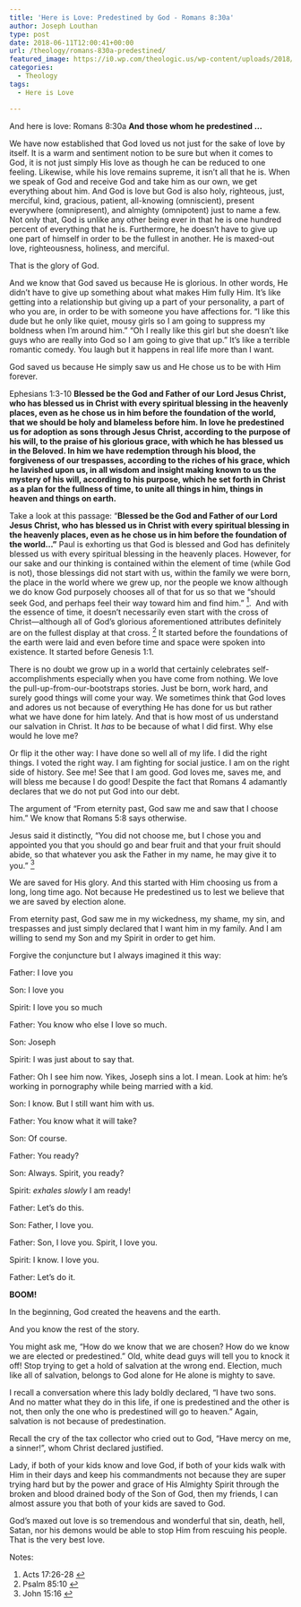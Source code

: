 ```yaml
---
title: 'Here is Love: Predestined by God - Romans 8:30a'
author: Joseph Louthan
type: post
date: 2018-06-11T12:00:41+00:00
url: /theology/romans-830a-predestined/
featured_image: https://i0.wp.com/theologic.us/wp-content/uploads/2018/06/tenor.gif?resize=400%2C226
categories:
  - Theology
tags:
  - Here is Love

---
```

<p class="p1">
  And here is love: Romans 8:30a<i> </i><b>And those whom he predestined …</b>
</p>

<p class="p1">
  We have now established that God loved us not just for the sake of love by itself. It is a warm and sentiment notion to be sure but when it comes to God, it is not just simply His love as though he can be reduced to one feeling. Likewise, while his love remains supreme, it isn’t all that he is. When we speak of God and receive God and take him as our own, we get everything about him. And God is love but God is also holy, righteous, just, merciful, kind, gracious, patient, all-knowing (omniscient), present everywhere (omnipresent), and almighty (omnipotent) just to name a few. Not only that, God is unlike any other being ever in that he is one hundred percent of everything that he is. Furthermore, he doesn’t have to give up one part of himself in order to be the fullest in another. He is maxed-out love, righteousness, holiness, and merciful.
</p>

<p class="p1">
  That is the glory of God.
</p>

<p class="p1">
  And we know that God saved us because He is glorious. In other words, He didn’t have to give up something about what makes Him fully Him. It’s like getting into a relationship but giving up a part of your personality, a part of who you are, in order to be with someone you have affections for. “I like this dude but he only like quiet, mousy girls so I am going to suppress my boldness when I’m around him.” “Oh I really like this girl but she doesn’t like guys who are really into God so I am going to give that up.” It’s like a terrible romantic comedy. You laugh but it happens in real life more than I want.
</p>

<p class="p1">
  God saved us because He simply saw us and He chose us to be with Him forever.
</p>

<p class="p1">
  Ephesians 1:3-10 <b>Blessed be the God and Father of our Lord Jesus Christ, who has blessed us in Christ with every spiritual blessing in the heavenly places, even as he chose us in him before the foundation of the world, that we should be holy and blameless before him. In love he predestined us for adoption as sons through Jesus Christ, according to the purpose of his will, to the praise of his glorious grace, with which he has blessed us in the Beloved. In him we have redemption through his blood, the forgiveness of our trespasses, according to the riches of his grace, which he lavished upon us, in all wisdom and insight making known to us the mystery of his will, according to his purpose, which he set forth in Christ as a plan for the fullness of time, to unite all things in him, things in heaven and things on earth. </b>
</p>

<p class="p1">
  Take a look at this passage: “<b>Blessed be the God and Father of our Lord Jesus Christ, who has blessed us in Christ with every spiritual blessing in the heavenly places, even as he chose us in him before the foundation of the world…”</b> Paul is exhorting us that God is blessed and God has definitely blessed us with every spiritual blessing in the heavenly places. However, for our sake and our thinking is contained within the element of time (while God is not), those blessings did not start with us, within the family we were born, the place in the world where we grew up, nor the people we know although we do know God purposely chooses all of that for us so that we “should seek God, and perhaps feel their way toward him and find him.” <a class="simple-footnote" title="Acts 17:26-28" id="return-note-3556-1" href="#note-3556-1"><sup>1</sup></a>.<span class="Apple-converted-space">  </span>And with the essence of time, it doesn’t necessarily even start with the cross of Christ—although all of God’s glorious aforementioned attributes definitely are on the fullest display at that cross. <a class="simple-footnote" title="Psalm 85:10" id="return-note-3556-2" href="#note-3556-2"><sup>2</sup></a> It started before the foundations of the earth were laid and even before time and space were spoken into existence. It started before Genesis 1:1.
</p>

<p class="p1">
  There is no doubt we grow up in a world that certainly celebrates self-accomplishments especially when you have come from nothing. We love the pull-up-from-our-bootstraps stories. Just be born, work hard, and surely good things will come your way. We sometimes think that God loves and adores us not because of everything He has done for us but rather what we have done for him lately. And that is how most of us understand our salvation in Christ. It <i>has </i>to be because of what I did first. Why else would he love me?
</p>

<p class="p1">
  Or flip it the other way: I have done so well all of my life. I did the right things. I voted the right way. I am fighting for social justice. I am on the right side of history. See me! See that I am good. God loves me, saves me, and will bless me because I do good! Despite the fact that Romans 4 adamantly declares that we do not put God into our debt.
</p>

<p class="p1">
  The argument of “From eternity past, God saw me and saw that I choose him.” We know that Romans 5:8 says otherwise.
</p>

<p class="p1">
  Jesus said it distinctly, “You did not choose me, but I chose you and appointed you that you should go and bear fruit and that your fruit should abide, so that whatever you ask the Father in my name, he may give it to you.” <a class="simple-footnote" title="John 15:16" id="return-note-3556-3" href="#note-3556-3"><sup>3</sup></a>
</p>

<p class="p1">
  We are saved for His glory. And this started with Him choosing us from a long, long time ago. Not because He predestined us to lest we believe that we are saved by election alone.
</p>

<p class="p1">
  From eternity past, God saw me in my wickedness, my shame, my sin, and trespasses and just simply declared that I want him in my family. And I am willing to send my Son and my Spirit in order to get him.
</p>

<p class="p1">
  Forgive the conjuncture but I always imagined it this way:
</p>

<p class="p1">
  Father: I love you
</p>

<p class="p1">
  Son: I love you
</p>

<p class="p1">
  Spirit: I love you so much
</p>

<p class="p1">
  Father: You know who else I love so much.
</p>

<p class="p1">
  Son: Joseph
</p>

<p class="p1">
  Spirit: I was just about to say that.
</p>

<p class="p1">
  Father: Oh I see him now. Yikes, Joseph sins a lot. I mean. Look at him: he’s working in pornography while being married with a kid.
</p>

<p class="p1">
  Son: I know. But I still want him with us.
</p>

<p class="p1">
  Father: You know what it will take?
</p>

<p class="p1">
  Son: Of course.
</p>

<p class="p1">
  Father: You ready?
</p>

<p class="p1">
  Son: Always. Spirit, you ready?
</p>

<p class="p1">
  Spirit: <i>exhales slowly</i> I am ready!
</p>

<p class="p1">
  Father: Let’s do this.
</p>

<p class="p1">
  Son: Father, I love you.
</p>

<p class="p1">
  Father: Son, I love you. Spirit, I love you.
</p>

<p class="p1">
  Spirit: I know. I love you.
</p>

<p class="p1">
  Father: Let’s do it.
</p>

<p class="p1">
  <b>BOOM!</b>
</p>

<p class="p1">
  In the beginning, God created the heavens and the earth.
</p>

<p class="p1">
  And you know the rest of the story.
</p>

<p class="p1">
  You might ask me, “How do we know that we are chosen? How do we know we are elected or predestined.” Old, white dead guys will tell you to knock it off! Stop trying to get a hold of salvation at the wrong end. Election, much like all of salvation, belongs to God alone for He alone is mighty to save.
</p>

<p class="p1">
  I recall a conversation where this lady boldly declared, “I have two sons. And no matter what they do in this life, if one is predestined and the other is not, then only the one who is predestined will go to heaven.” Again, salvation is not because of predestination.
</p>

<p class="p1">
  Recall the cry of the tax collector who cried out to God, “Have mercy on me, a sinner!”, whom Christ declared justified.
</p>

<p class="p1">
  Lady, if both of your kids know and love God, if both of your kids walk with Him in their days and keep his commandments not because they are super trying hard but by the power and grace of His Almighty Spirit through the broken and blood drained body of the Son of God, then my friends, I can almost assure you that both of your kids are saved to God.
</p>

<p class="p1">
  God’s maxed out love is so tremendous and wonderful that sin, death, hell, Satan, nor his demons would be able to stop Him from rescuing his people. That is the very best love.
</p>

<div class="simple-footnotes">
  <p class="notes">
    Notes:
  </p>
  
  <ol>
    <li id="note-3556-1">
      Acts 17:26-28 <a href="#return-note-3556-1">&#8617;</a>
    </li>
    <li id="note-3556-2">
      Psalm 85:10 <a href="#return-note-3556-2">&#8617;</a>
    </li>
    <li id="note-3556-3">
      John 15:16 <a href="#return-note-3556-3">&#8617;</a>
    </li>
  </ol>
</div>
